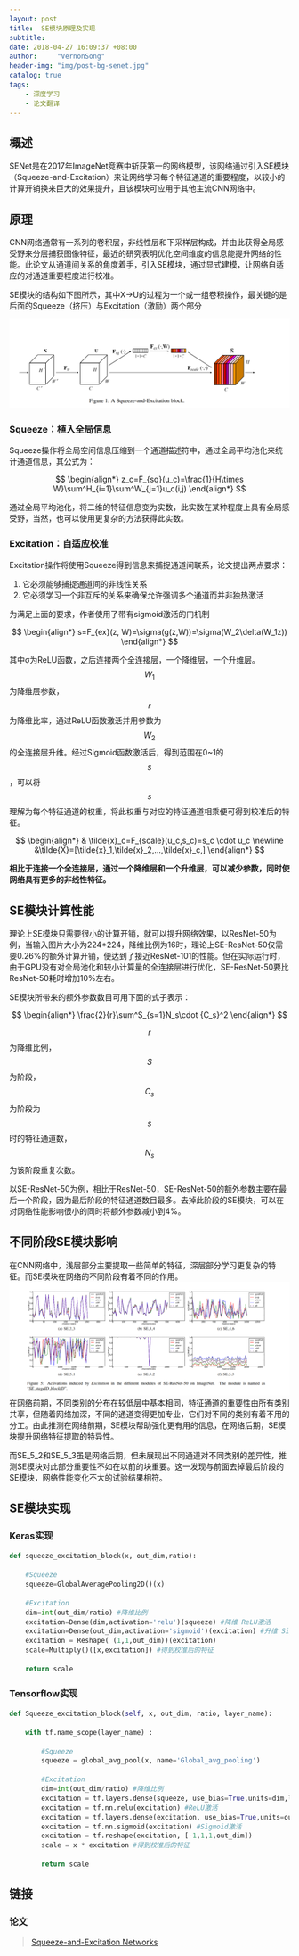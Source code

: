 ```yaml
---
layout: post
title:  SE模块原理及实现
subtitle: 
date: 2018-04-27 16:09:37 +08:00
author:     "VernonSong"
header-img: "img/post-bg-senet.jpg"
catalog: true
tags:
    - 深度学习
    - 论文翻译
---
```


## 概述
SENet是在2017年ImageNet竞赛中斩获第一的网络模型，该网络通过引入SE模块（Squeeze-and-Excitation）来让网络学习每个特征通道的重要程度，以较小的计算开销换来巨大的效果提升，且该模块可应用于其他主流CNN网络中。


## 原理
CNN网络通常有一系列的卷积层，非线性层和下采样层构成，并由此获得全局感受野来分层捕获图像特征，最近的研究表明优化空间维度的信息能提升网络的性能。此论文从通道间关系的角度着手，引入SE模块，通过显式建模，让网络自适应的对通道重要程度进行校准。

SE模块的结构如下图所示，其中X→U的过程为一个或一组卷积操作，最关键的是后面的Squeeze（挤压）与Excitation（激励）两个部分

![](https://github.com/VernonSong/Storage/blob/master/image/SE1.png?raw=true)

### Squeeze：植入全局信息

Squeeze操作将全局空间信息压缩到一个通道描述符中，通过全局平均池化来统计通道信息，其公式为：

$$
\begin{align*}
z_c=F_{sq}(u_c)=\frac{1}{H\times W}\sum^H_{i=1}\sum^W_{j=1}u_c(i,j)
\end{align*}
$$

通过全局平均池化，将二维的特征信息变为实数，此实数在某种程度上具有全局感受野，当然，也可以使用更复杂的方法获得此实数。

### Excitation：自适应校准
Excitation操作将使用Squeeze得到信息来捕捉通道间联系，论文提出两点要求：

1. 它必须能够捕捉通道间的非线性关系
2. 它必须学习一个非互斥的关系来确保允许强调多个通道而并非独热激活

为满足上面的要求，作者使用了带有sigmoid激活的门机制

$$
\begin{align*}
s=F_{ex}(z, W)=\sigma(g(z,W))=\sigma(W_2\delta(W_1z))
\end{align*}
$$

其中σ为ReLU函数，之后连接两个全连接层，一个降维层，一个升维层。
$$
W_1
$$
为降维层参数，
$$
r
$$
为降维比率，通过ReLU函数激活并用参数为
$$
W_2
$$
的全连接层升维。经过Sigmoid函数激活后，得到范围在0~1的
$$
s
$$
，可以将
$$
s
$$
理解为每个特征通道的权重，将此权重与对应的特征通道相乘便可得到校准后的特征。

$$
\begin{align*}
& \tilde{x}_c=F_{scale}(u_c,s_c)=s_c \cdot u_c
\newline &\tilde{X}=[\tilde{x}_1,\tilde{x}_2,...,\tilde{x}_c,]
\end{align*}
$$

**相比于连接一个全连接层，通过一个降维层和一个升维层，可以减少参数，同时使网络具有更多的非线性特征。**

## SE模块计算性能
理论上SE模块只需要很小的计算开销，就可以提升网络效果，以ResNet-50为例，当输入图片大小为224*224，降维比例为16时，理论上SE-ResNet-50仅需要0.26%的额外计算开销，便达到了接近ResNet-101的性能。但在实际运行时，由于GPU没有对全局池化和较小计算量的全连接层进行优化，SE-ResNet-50要比ResNet-50耗时增加10%左右。

SE模块所带来的额外参数数目可用下面的式子表示：

$$
\begin{align*}
\frac{2}{r}\sum^S_{s=1}N_s\cdot {C_s}^2
\end{align*}
$$

$$
r
$$
为降维比例，
$$
S
$$
为阶段，
$$
C_s
$$
为阶段为
$$
s
$$
时的特征通道数，
$$
N_s
$$
为该阶段重复次数。

以SE-ResNet-50为例，相比于ResNet-50，SE-ResNet-50的额外参数主要在最后一个阶段，因为最后阶段的特征通道数目最多。去掉此阶段的SE模块，可以在对网络性能影响很小的同时将额外参数减小到4%。

## 不同阶段SE模块影响
在CNN网络中，浅层部分主要提取一些简单的特征，深层部分学习更复杂的特征。而SE模块在网络的不同阶段有着不同的作用。
![](https://github.com/VernonSong/Storage/blob/master/image/SE2.png?raw=true)
在网络前期，不同类别的分布在较低层中基本相同，特征通道的重要性由所有类别共享，但随着网络加深，不同的通道变得更加专业，它们对不同的类别有着不用的分工。由此推测在网络前期，SE模块帮助强化更有用的信息，在网络后期，SE模块提升网络特征提取的特异性。

而SE_5_2和SE_5_3虽是网络后期，但未展现出不同通道对不同类别的差异性，推测SE模块对此部分重要性不如在以前的块重要。这一发现与前面去掉最后阶段的SE模块，网络性能变化不大的试验结果相符。


## SE模块实现

### Keras实现

```python
def squeeze_excitation_block(x, out_dim,ratio): 
    
    #Squeeze
    squeeze=GlobalAveragePooling2D()(x)
    
    #Excitation
    dim=int(out_dim/ratio) #降维比例
    excitation=Dense(dim,activation='relu')(squeeze) #降维 ReLU激活
    excitation=Dense(out_dim,activation='sigmoid')(excitation) #升维 Sigmoid激活
    excitation = Reshape( (1,1,out_dim))(excitation)
    scale=Multiply()([x,excitation]) #得到校准后的特征
    
    return scale
```

### Tensorflow实现

```python
def Squeeze_excitation_block(self, x, out_dim, ratio, layer_name):
    
    with tf.name_scope(layer_name) :  
        
        #Squeeze
        squeeze = global_avg_pool(x, name='Global_avg_pooling')
        
        #Excitation
        dim=int(out_dim/ratio) #降维比例
        excitation = tf.layers.dense(squeeze, use_bias=True,units=dim,layer_name=layer_name+'_fully_connected1') #降维
        excitation = tf.nn.relu(excitation) #ReLU激活
        excitation = tf.layers.dense(excitation, use_bias=True,units=out_dim,layer_name=layer_name+'_fully_connected2') #升维
        excitation = tf.nn.sigmoid(excitation) #Sigmoid激活
        excitation = tf.reshape(excitation, [-1,1,1,out_dim])
        scale = x * excitation #得到校准后的特征
    
        return scale
```

## 链接
### 论文
>[Squeeze-and-Excitation Networks](https://arxiv.org/pdf/1709.01507.pdf)

